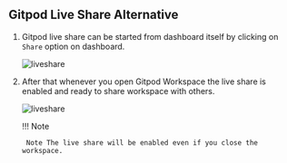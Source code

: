 ## Gitpod Live Share Alternative 
1. Gitpod live share can be started from dashboard itself by clicking on `Share` option on dashboard.

    ![liveshare](../../assets/gitpod5.png)

2. After that whenever you open Gitpod Workspace the live share is enabled and ready to share workspace with others.


    ![liveshare](../../assets/gitpod6.png)

    !!! Note

        Note The live share will be enabled even if you close the workspace.        